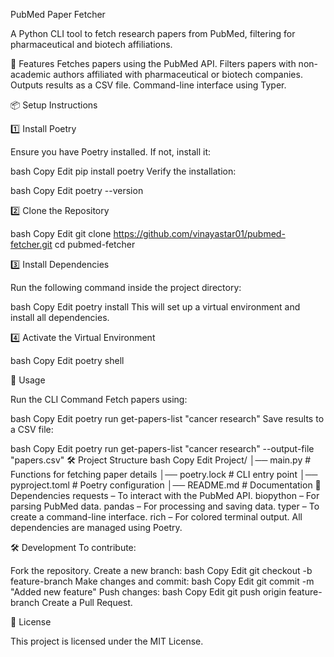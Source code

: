 PubMed Paper Fetcher

A Python CLI tool to fetch research papers from PubMed, filtering for pharmaceutical and biotech affiliations.

📌 Features
Fetches papers using the PubMed API.
Filters papers with non-academic authors affiliated with pharmaceutical or biotech companies.
Outputs results as a CSV file.
Command-line interface using Typer.

📦 Setup Instructions

1️⃣ Install Poetry

Ensure you have Poetry installed. If not, install it:

bash
Copy
Edit
pip install poetry
Verify the installation:

bash
Copy
Edit
poetry --version

2️⃣ Clone the Repository

bash
Copy
Edit
git clone https://github.com/vinayastar01/pubmed-fetcher.git
cd pubmed-fetcher

3️⃣ Install Dependencies

Run the following command inside the project directory:

bash
Copy
Edit
poetry install
This will set up a virtual environment and install all dependencies.

4️⃣ Activate the Virtual Environment

bash
Copy
Edit
poetry shell

🚀 Usage

Run the CLI Command
Fetch papers using:

bash
Copy
Edit
poetry run get-papers-list "cancer research"
Save results to a CSV file:

bash
Copy
Edit
poetry run get-papers-list "cancer research" --output-file "papers.csv"
🛠 Project Structure
bash
Copy
Edit
Project/
│── main.py        # Functions for fetching paper details
│── poetry.lock                # CLI entry point
│── pyproject.toml         # Poetry configuration
│── README.md              # Documentation
📝 Dependencies
requests – To interact with the PubMed API.
biopython – For parsing PubMed data.
pandas – For processing and saving data.
typer – To create a command-line interface.
rich – For colored terminal output.
All dependencies are managed using Poetry.

🛠 Development
To contribute:

Fork the repository.
Create a new branch:
bash
Copy
Edit
git checkout -b feature-branch
Make changes and commit:
bash
Copy
Edit
git commit -m "Added new feature"
Push changes:
bash
Copy
Edit
git push origin feature-branch
Create a Pull Request.

📜 License

This project is licensed under the MIT License.

